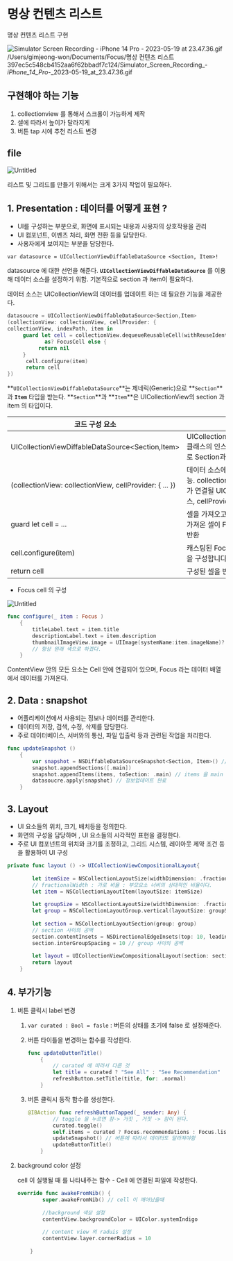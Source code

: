 # 명상 컨텐츠 리스트

명상 컨텐츠 리스트 구현 

![Simulator Screen Recording - iPhone 14 Pro - 2023-05-19 at 23.47.36.gif](%E1%84%86%E1%85%A7%E1%86%BC%E1%84%89%E1%85%A1%E1%86%BC%20%E1%84%8F%E1%85%A5%E1%86%AB%E1%84%90%E1%85%A6%E1%86%AB%E1%84%8E%E1%85%B3%20%E1%84%85%E1%85%B5%E1%84%89%E1%85%B3%E1%84%90%E1%85%B3%20397ec5c548cb4152aa6f62bbadf7c124/Simulator_Screen_Recording_-_iPhone_14_Pro_-_2023-05-19_at_23.47.36.gif)
/Users/gimjeong-won/Documents/Focus/명상 컨텐츠 리스트 397ec5c548cb4152aa6f62bbadf7c124/Simulator_Screen_Recording_-_iPhone_14_Pro_-_2023-05-19_at_23.47.36.gif
## 구현해야 하는 기능

1. collectionview 를 통해서 스크롤이 가능하게 제작 
2. 셀에 따라서 높이가 달라지게 
3. 버튼 tap 시에 추천 리스트 변경 

## file

![Untitled](%E1%84%86%E1%85%A7%E1%86%BC%E1%84%89%E1%85%A1%E1%86%BC%20%E1%84%8F%E1%85%A5%E1%86%AB%E1%84%90%E1%85%A6%E1%86%AB%E1%84%8E%E1%85%B3%20%E1%84%85%E1%85%B5%E1%84%89%E1%85%B3%E1%84%90%E1%85%B3%20397ec5c548cb4152aa6f62bbadf7c124/Untitled.png)

리스트 및 그리드를 만들기 위해서는 크게 3가지 작업이 필요하다. 

## 1. Presentation : 데이터를 어떻게 표현 ?

- UI를 구성하는 부분으로, 화면에 표시되는 내용과 사용자의 상호작용을 관리
- UI 컴포넌트, 이벤츠 처리, 화면 전환 등을 담당한다.
- 사용자에게 보여지는 부분을 담당한다.

`var datasource = UICollectionViewDiffableDataSource <Section, Item>!`

datasource 에 대한 선언을 해준다. **`UICollectionViewDiffableDataSource`** 를 이용해 데이터 소스를 설정하기 위함. 기본적으로 section 과 item이 필요하다. 

데이터 소스는 UICollectionView의 데이터를 업데이트 하는 데 필요한 기능을 제공한다. 

```swift
datasoucre = UICollectionViewDiffableDataSource<Section,Item> 
(collectionView: collectionView, cellProvider: { 
collectionView, indexPath, item in
     guard let cell = collectionView.dequeueReusableCell(withReuseIdentifier: "FocusCell", for: indexPath) 
			as? FocusCell else {
	      return nil
     }
      cell.configure(item)
      return cell
})
```

**`UICollectionViewDiffableDataSource`**는 제네릭(Generic)으로 **`Section`**과 **`Item`** 타입을 받는다.  **`Section`**과 **`Item`**은 UICollectionView의 section 과 item 의 타입이다. 

| 코드 구성 요소 | 설명 |
| --- | --- |
| UICollectionViewDiffableDataSource<Section,Item> | UICollectionViewDiffableDataSource 클래스의 인스턴스를 생성한다.. 제네릭으로 Section과 Item 타입을 사용 |
| (collectionView: collectionView, cellProvider: { ... }) | 데이터 소스에 대한 설정을 제공하는 기능. collectionView는 해당 데이터 소스가 연결될 UICollectionView의 인스턴스, cellProvider는 셀을 제공하는 클로저 |
| guard let cell = ... | 셀을 가져오고, FocusCell로 캐스팅한다. 가져온 셀이 FocusCell이 아닌 경우, nil반환 |
| cell.configure(item) | 캐스팅된 FocusCell을 사용하여 아이템을 구성합니다. |
| return cell | 구성된 셀을 반환합니다. |
- Focus cell 의 구성

![Untitled](%E1%84%86%E1%85%A7%E1%86%BC%E1%84%89%E1%85%A1%E1%86%BC%20%E1%84%8F%E1%85%A5%E1%86%AB%E1%84%90%E1%85%A6%E1%86%AB%E1%84%8E%E1%85%B3%20%E1%84%85%E1%85%B5%E1%84%89%E1%85%B3%E1%84%90%E1%85%B3%20397ec5c548cb4152aa6f62bbadf7c124/Untitled%201.png)

```swift
func configure(_ item : Focus )
    {
        titleLabel.text = item.title
        descriptionLabel.text = item.description
        thumbnailImageView.image = UIImage(systemName:item.imageName)?.withRenderingMode(.alwaysOriginal)
        // 항상 원래 색으로 하겠다.
    }
```

ContentView 안의 모든 요소는 Cell 안에 연결되어 있으며, Focus 라는 데이터 배열에서 데이터를 가져온다. 

## 2. Data : snapshot

- 어플리케이션에서 사용되는 정보나 데이터를 관리한다.
- 데이터의 저장, 검색, 수정, 삭제를 담당한다.
- 주로 데이터베이스, 서버와의 통신, 파일 입출력 등과 관련된 작업을 처리한다.

```swift
func updateSnapshot ()
    {
        var snapshot = NSDiffableDataSourceSnapshot<Section, Item>() // section , item 추가한다.
        snapshot.appendSections([.main])
        snapshot.appendItems(items, toSection: .main) // items 을 main section 에 넣을거다
        datasoucre.apply(snapshot) // 정보업데이트 완료
    }
```

## 3. Layout

- UI 요소들의 위치, 크기, 배치등을 정의한다.
- 화면의 구성을 담당하며 , UI 요소들의 시각적인 표현을 결정한다.
- 주로 UI 컴포넌트의 위치와 크기를 조정하고, 그리드 시스템, 레이아웃 제약 조건 등을 활용하여 UI 구성

```swift
private func layout () -> UICollectionViewCompositionalLayout{
        
        let itemSize = NSCollectionLayoutSize(widthDimension: .fractionalWidth(1), heightDimension: .estimated(50)) // esimated : 기본적으로 50인데 컨텐츠에 따라서 변경이 될 수 있다. 1로 써도 상관없음 동적 움직임
        // fractionalWidth : 가로 비율 : 부모요소 너비의 상대적인 비율이다.
        let item = NSCollectionLayoutItem(layoutSize: itemSize)
        
        let groupSize = NSCollectionLayoutSize(widthDimension: .fractionalWidth(1), heightDimension: .estimated(50))
        let group = NSCollectionLayoutGroup.vertical(layoutSize: groupSize, subitems: [item])
        
        let section = NSCollectionLayoutSection(group: group)
        // section 사이의 공백
        section.contentInsets = NSDirectionalEdgeInsets(top: 10, leading: 20, bottom: 10, trailing: 20)
        section.interGroupSpacing = 10 // group 사이의 공백
        
        let layout = UICollectionViewCompositionalLayout(section: section)
        return layout
    }
```

## 4. 부가기능

1. 버튼 클릭시 label 변경
    1. `var curated : Bool = fasle` : 버튼의 상태를 초기에 false 로 설정해준다.  
    2. 버튼 타이틀을 변경하는 함수를 작성한다. 
        
        ```swift
        func updateButtonTitle()
            {
                // curated 에 따라서 다른 것
                let title = curated ? "See All" : "See Recommendation"
                refreshButton.setTitle(title, for: .normal)
            }
        ```
        
    3. 버튼 클릭시 동작 함수를 생성한다. 
        
        ```swift
        @IBAction func refreshButtonTapped(_ sender: Any) {
                // toggle 을 누르면 참-> 거짓 , 거짓 -> 참이 된다.
                curated.toggle()
                self.items = curated ? Focus.recommendations : Focus.list
                updateSnapshot() // 버튼에 따라서 데이터도 달라져야함 
                updateButtonTitle()
            }
        ```
        

1. background color 설정 
    
    cell 이 실행될 때 를 나타내주는 함수 - Cell 에 연결된 파일에 작성한다. 
    
    ```swift
    override func awakeFromNib() {
            super.awakeFromNib() // cell 이 깨어났을때
            
            //background 색상 설정
            contentView.backgroundColor = UIColor.systemIndigo
            
            // content view 의 raduis 설정
            contentView.layer.cornerRadius = 10
            
        }
    ```
